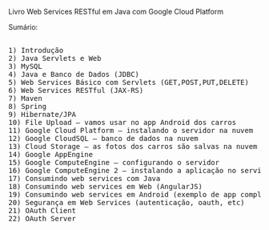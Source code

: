 Livro Web Services RESTful em Java com Google Cloud Platform

Sumário:

<pre>

1) Introdução
2) Java Servlets e Web
3) MySQL
4) Java e Banco de Dados (JDBC)
5) Web Services Básico com Servlets (GET,POST,PUT,DELETE)
6) Web Services RESTful (JAX-RS)
7) Maven
8) Spring
9) Hibernate/JPA
10) File Upload – vamos usar no app Android dos carros
11) Google Cloud Platform – instalando o servidor na nuvem
12) Google CloudSQL – banco de dados na nuvem
13) Cloud Storage – as fotos dos carros são salvas na nuvem
14) Google AppEngine
15) Google ComputeEngine – configurando o servidor
16) Google ComputeEngine 2 – instalando a aplicação no servidor
17) Consumindo web services com Java
18) Consumindo web services em Web (AngularJS)
19) Consumindo web services em Android (exemplo de app completo dos carros)
20) Segurança em Web Services (autenticação, oauth, etc)
21) OAuth Client
22) OAuth Server

</pre>